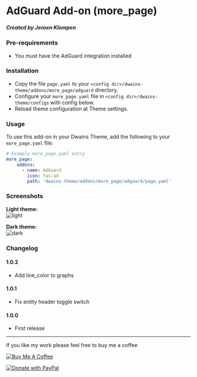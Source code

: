 # AdGuard Add-on (more_page)
##### Created by Jeroen Klompen

### Pre-requirements
- You must have the AdGuard integration installed

### Installation
- Copy the file `page.yaml`  to your `<config dir>/dwains-theme/addons/more_page/adguard` directory.
- Configure your `more_page.yaml` file in `<config dir>/dwains-theme/configs` with config below.
- Reload theme configuration at Theme settings.


### Usage
To use this add-on in your Dwains Theme, add the following to your `more_page.yaml` file:

```yaml
# Example more_page.yaml entry
more_page:
    addons:
      - name: AdGuard
        icon: fas:ad
        path: 'dwains-theme/addons/more_page/adguard/page.yaml'
```

### Screenshots
**Light theme:**<br>
![light](https://github.com/Klumpke/dwains-theme-addons/blob/master/more_page/adguard/.github/screenshots/light.png "Light")

**Dark theme:**<br>
![dark](https://github.com/Klumpke/dwains-theme-addons/blob/master/more_page/adguard/.github/screenshots/dark.png "Dark")


### Changelog
#### 1.0.2
- Add line_color to graphs
#### 1.0.1
- Fix entity header toggle switch
#### 1.0.0
- First release

---

If you like my work please feel free to buy me a coffee

<a href="https://www.buymeacoffee.com/klumpke" target="_blank"><img src="https://www.buymeacoffee.com/assets/img/custom_images/white_img.png" alt="Buy Me A Coffee"></a>

<a href="https://www.paypal.com/cgi-bin/webscr?cmd=_s-xclick&hosted_button_id=T6QQWUABDP65G&source=url"><img src="https://www.paypalobjects.com/en_US/NL/i/btn/btn_donateCC_LG.gif" alt="Donate with PayPal"></a>